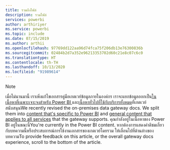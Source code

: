 ```yaml
---
title: รวมถึงไฟล์
description: รวมไฟล์
services: powerbi
author: arthiriyer
ms.service: powerbi
ms.topic: include
ms.date: 07/15/2019
ms.author: arthii
ms.openlocfilehash: 97769dd122aa96d74fca75f206db13e76300836b
ms.sourcegitcommit: 02484b2d7a352e96213353702d60c21e8c07c6c0
ms.translationtype: HT
ms.contentlocale: th-TH
ms.lasthandoff: 10/13/2020
ms.locfileid: "91989614"
---
```

> [!NOTE]
> <span data-ttu-id="34c70-103">เมื่อไม่นานมานี้ เราเพิ่งแก้ไขเอกสารคู่มือเกตเวย์ข้อมูลภายในองค์กร เราจะแยกข้อมูลออกเป็น[ในเนื้อหาที่เฉพาะเจาะจงสำหรับ Power BI ](../connect-data/service-gateway-onprem.md)และ[เนื้อหาทั่วไปที่ใช้กับบริการทั้งหมด](/data-integration/gateway/service-gateway-onprem)ที่เกตเวย์สนับสนุน</span><span class="sxs-lookup"><span data-stu-id="34c70-103">We recently revised the on-premises data gateway docs. We split them into [content that's specific to Power BI](../connect-data/service-gateway-onprem.md) and [general content that applies to all services](/data-integration/gateway/service-gateway-onprem) that the gateway supports.</span></span> <span data-ttu-id="34c70-104">คุณกำลังอยู่ในเนื้อหาของ Power BI อยู่ในขณะนี้</span><span class="sxs-lookup"><span data-stu-id="34c70-104">You're currently in the Power BI content.</span></span> <span data-ttu-id="34c70-105">หากต้องการแสดงคำติชมเกี่ยวกับบทความนี้หรือประสบการณ์การใช้งานเอกสารของเกตเวย์โดยรวม ให้เลื่อนไปที่ด้านล่างของบทความ</span><span class="sxs-lookup"><span data-stu-id="34c70-105">To provide feedback on this article, or the overall gateway docs experience, scroll to the bottom of the article.</span></span>
